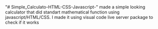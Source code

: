 "# Simple_Calculato-HTML-CSS-Javascript-" 
made a simple looking calculator that did standart mathematical function using javascript/HTML/CSS. I made it using visual code live server package to check if it works
